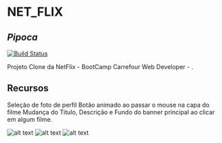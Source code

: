 # NET_FLIX
## _Pipoca_



[![Build Status](https://travis-ci.org/joemccann/dillinger.svg?branch=master)](https://travis-ci.org/joemccann/dillinger)

Projeto Clone da NetFlix - BootCamp Carrefour Web Developer - .



## Recursos

Seleção de foto de perfil
Botão animado ao passar o mouse na capa do filme
Mudança do Titulo, Descrição e Fundo do banner principal ao clicar em algum filme.

![alt text](https://i.imgur.com/ZEo3SCJ.jpg)
![alt text](https://i.imgur.com/4aomb5q.jpg)
![alt text](https://i.imgur.com/WyjIxlU.jpeg)
